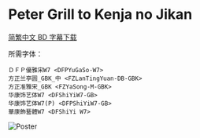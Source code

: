 # Peter Grill to Kenja no Jikan

[简繁中文 BD 字幕下载](https://github.com/Nekomoekissaten-SUB/Nekomoekissaten-Storage/releases/download/subtitle_pkg/Petergrill_BD_zho.7z)

所需字体：
```
ＤＦＰ優雅宋W7 <DFPYuGaSo-W7>
方正兰亭圆_GBK_中 <FZLanTingYuan-DB-GBK>
方正准雅宋_GBK <FZYaSong-M-GBK>
华康饰艺体W7 <DFShiYiW7-GB>
华康饰艺体W7(P) <DFPShiYiW7-GB>
華康飾藝體W7 <DFShiYi W7>
```

![Poster](http://nekomoe.pages.dev/images/2020-07/petergrill.jpg)